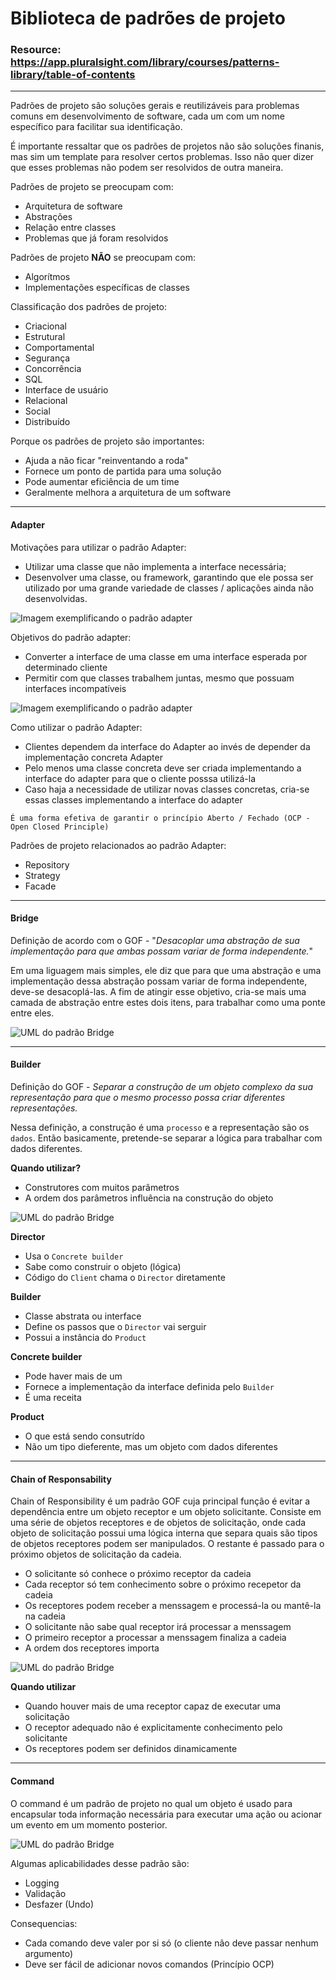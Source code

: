 # Biblioteca de padrões de projeto

### Resource: https://app.pluralsight.com/library/courses/patterns-library/table-of-contents

***

Padrões de projeto são soluções gerais e reutilizáveis para problemas comuns em desenvolvimento de software, cada um com um nome específico para facilitar sua identificação.

É importante ressaltar que os padrões de projetos não são soluções finanis, mas sim um template para resolver certos problemas. Isso não quer dizer que esses problemas não podem ser resolvidos de outra maneira.

Padrões de projeto se preocupam com:

* Arquitetura de software
* Abstrações
* Relação entre classes
* Problemas que já foram resolvidos

Padrões de projeto **NÃO** se preocupam com:

* Algorítmos
* Implementações específicas de classes

Classificação dos padrões de projeto:

* Criacional
* Estrutural
* Comportamental
* Segurança
* Concorrência
* SQL
* Interface de usuário
* Relacional
* Social
* Distribuído

Porque os padrões de projeto são importantes:

* Ajuda a não ficar "reinventando a roda"
* Fornece um ponto de partida para uma solução
* Pode aumentar eficiência de um time
* Geralmente melhora a arquitetura de um software

***

#### Adapter

Motivações para utilizar o padrão Adapter:

* Utilizar uma classe que não implementa a interface necessária;
* Desenvolver uma classe, ou framework, garantindo que ele possa ser utilizado por uma grande variedade de classes / aplicações ainda não desenvolvidas.

![Imagem exemplificando o padrão adapter](/Images/Design_patterns/adapter_motivation.jpeg)

Objetivos do padrão adapter:

* Converter a interface de uma classe em uma interface esperada por determinado cliente
* Permitir com que classes trabalhem juntas, mesmo que possuam interfaces incompatíveis

![Imagem exemplificando o padrão adapter](/Images/Design_patterns/adapter_strucutre.png)

Como utilizar o padrão Adapter:

* Clientes dependem da interface do Adapter ao invés de depender da implementação concreta Adapter
* Pelo menos uma classe concreta deve ser criada implementando a interface do adapter para que o cliente posssa utilizá-la
* Caso haja a necessidade de utilizar novas classes concretas, cria-se essas classes implementando a interface do adapter

`É uma forma efetiva de garantir o princípio Aberto / Fechado (OCP - Open Closed Principle)`

Padrões de projeto relacionados ao padrão Adapter:

* Repository
* Strategy
* Facade

***

#### Bridge

Definição de acordo com o GOF - "*Desacoplar uma abstração de sua implementação para que ambas possam variar de forma independente.*"

Em uma liguagem mais simples, ele diz que para que uma abstração e uma implementação dessa abstração possam variar de forma independente, deve-se desacoplá-las. A fim de atingir esse objetivo, cria-se mais uma camada de abstração entre estes dois itens, para trabalhar como uma ponte entre eles.

![UML do padrão Bridge](/Images/Design_patterns/bridge.png)

***

#### Builder

Definição do GOF - *Separar a construção de um objeto complexo da sua representação para que o mesmo processo possa criar diferentes representações.*

Nessa definição, a construção é uma `processo` e a representação são os `dados`. Então basicamente, pretende-se separar a lógica para trabalhar com dados diferentes.

**Quando utilizar?**

* Construtores com muitos parâmetros
* A ordem dos parâmetros influência na construção do objeto

![UML do padrão Bridge](/Images/Design_patterns/builder.png)

**Director**

* Usa o `Concrete builder`
* Sabe como construir o objeto (lógica)
* Código do `Client` chama o `Director` diretamente

**Builder**

* Classe abstrata ou interface
* Define os passos que o `Director` vai serguir
* Possui a instância do `Product`

**Concrete builder**

* Pode haver mais de um
* Fornece a implementação da interface definida pelo `Builder`
* É uma receita

**Product**

* O que está sendo consutrído
* Não um tipo dieferente, mas um objeto com dados diferentes

***

#### Chain of Responsability

Chain of Responsibility é um padrão GOF cuja principal função é evitar a dependência entre um objeto receptor e um objeto solicitante. Consiste em uma série de objetos receptores e de objetos de solicitação, onde cada objeto de solicitação possui uma lógica interna que separa quais são tipos de objetos receptores podem ser manipulados. O restante é passado para o próximo objetos de solicitação da cadeia.

* O solicitante só conhece o próximo receptor da cadeia
* Cada receptor só tem conhecimento sobre o próximo recepetor da cadeia
* Os receptores podem receber a menssagem e processá-la ou mantê-la na cadeia
* O solicitante não sabe qual receptor irá processar a menssagem
* O primeiro receptor a processar a menssagem finaliza a cadeia
* A ordem dos receptores importa

![UML do padrão Bridge](/Images/Design_patterns/chain_of_resp.jpg)

**Quando utilizar**

* Quando houver mais de uma receptor capaz de executar uma solicitação
* O receptor adequado não é explicitamente conhecimento pelo solicitante
* Os receptores podem ser definidos dinamicamente

***

#### Command

 O command é um padrão de projeto no qual um objeto é usado para encapsular toda informação necessária para executar uma ação ou acionar um evento em um momento posterior.

 ![UML do padrão Bridge](/Images/Design_patterns/command.png)

 Algumas aplicabilidades desse padrão são:
 
 * Logging
 * Validação
 * Desfazer (Undo)

Consequencias:

* Cada comando deve valer por si só (o cliente não deve passar nenhum argumento)
* Deve ser fácil de adicionar novos comandos (Princípio OCP)

